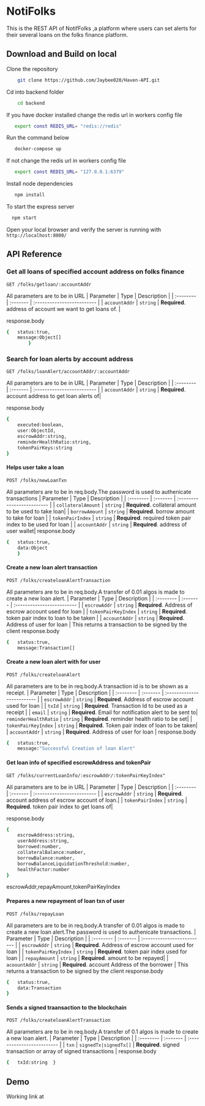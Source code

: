 
# NotiFolks

This is the REST API of NotifFolks ,a platform where users can set alerts for their several loans on the folks finance platform.
## Download and Build on local
Clone the repository
```bash
    git clone https://github.com/Jaybee020/Haven-API.git
```

Cd into backend folder
```bash
    cd backend
```

If you have docker installed change the redis url in workers config file
```bash
   export const REDIS_URL= "redis://redis"
```

Run the command below
```bash
   docker-compose up
```

If not change the redis url in workers config file
```bash
   export const REDIS_URL= "127.0.0.1:6379"
```

Install node dependencies
```bash
   npm install
```

To start the express server 

```bash
  npm start
```

Open your local browser and verify the server is running with `http://localhost:8000/`


## API Reference
### Get all loans of specified account address on folks finance
```http
GET /folks/getloan/:accountAddr
```
All parameters are to be in URL
| Parameter | Type     | Description                |
| :-------- | :------- | :------------------------- |
| `accountAddr` | `string` | **Required**. address of account we want to get loans of. |

response.body
```bash
{   status:true,
    message:Object[]
        }
```


### Search for loan alerts by account address
```http
GET /folks/loanAlert/accountAddr/:accountAddr
```
All parameters are to be in URL
| Parameter | Type     | Description                |
| :-------- | :------- | :------------------------- |
| `accountAddr` | `string` | **Required**. account address to get loan alerts of|

response.body
```bash
{   
    executed:boolean,
    user:ObjectId,
    escrowAddr:string,
    reminderHealthRatio:string,
    tokenPairKeys:string
}
```

#### Helps user take a loan
```http
POST /folks/newLoanTxn
```
All parameters are to be in req.body.The password is used to authenicate transactions
| Parameter | Type     | Description                |
| :-------- | :------- | :------------------------- |
| `collateralAmount` | `string` | **Required**. collateral amount to be used to take loan|
| `borrowAmount` | `string` | **Required**. borrow amount to take for loan |
| `tokenPairIndex` | `string` | **Required**. required token pair index to be used for loan |
| `accountAddr` | `string` | **Required**. address of user wallet|
response.body
```bash
{   status:true,
    data:Object
    }
```


#### Create a new loan alert transaction
```http
POST /folks/createloanAlertTransaction
```
All parameters are to be in req.body.A transfer of 0.01 algos is made to create a new loan alert.
| Parameter | Type     | Description                |
| :-------- | :------- | :------------------------- |
| `escrowAddr` | `string` | **Required**. Address of escrow account used for loan |
| `tokenPairKeyIndex` | `string` | **Required**. token pair index to loan to be taken |
| `accountAddr` | `string` | **Required**. Address of user for loan |
This returns a transaction to be signed by the client
response.body
```bash
{   status:true,
    message:Transaction[]
```


#### Create a new loan alert with for user
```http
POST /folks/createloanAlert
```
All parameters are to be in req.body.A transaction id is to be shown as a receipt.
| Parameter | Type     | Description                |
| :-------- | :------- | :------------------------- |
| `escrowAddr` | `string` | **Required**. Address of escrow account used for loan |
| `txId` | `string` | **Required**. Transaction Id to be used as a receipt |
| `email` | `string` | **Required**. Email for notification alert to be sent to|
  `reminderHealthRatio` | `string` | **Required**. reminder health ratio to be set|
| `tokenPairKeyIndex` | `string` | **Required**. Token pair index of loan to be taken|
| `accountAddr` | `string` | **Required**. Address of user for loan |
response.body
```bash
{   status:true,
    message:"Successful Creation of loan Alert"
```

#### Get loan info of specified escrowAddress and tokenPair
```http
GET /folks/currentLoanInfo/:escrowAddr/:tokenPairKeyIndex"
```
All parameters are to be in URL
| Parameter | Type     | Description                |
| :-------- | :------- | :------------------------- |
| `escrowAddr` | `string` | **Required**. account address of escrow account of loan.|
| `tokenPairIndex` | `string` | **Required**. token pair index to get loans of|

response.body
```bash
{   
    escrowAddress:string,
    userAddress:string,
    borrowed:number,
    collateralBalance:number,
    borrowBalance:number,
    borrowBalanceLiquidationThreshold:number,
    healthFactor:number
}
```


escrowAddr,repayAmount,tokenPairKeyIndex

#### Prepares a new repayment of loan txn  of user 
```http
POST /folks/repayLoan
```
All parameters are to be in req.body.A transfer of 0.01 algos is made to create a new loan alert.The password is used to authenicate transactions.
| Parameter | Type     | Description                |
| :-------- | :------- | :------------------------- |
| `escrowAddr` | `string` | **Required**. Address of escrow account used for loan |
| `tokenPairKeyIndex` | `string` | **Required**. token pair index used for loan |
| `repayAmount` | `string` | **Required**. amount to be repayed|
| `acoountAddr` | `string` | **Required**. account Address of the borrower |
This returns a transaction to be signed by the client
response.body
```bash
{   status:true,
    data:Transaction
}
```

#### Sends a signed traansaction to the blockchain 
```http
POST /folks/createloanAlertTransaction
```
All parameters are to be in req.body.A transfer of 0.1 algos is made to create a new loan alert.
| Parameter | Type     | Description                |
| :-------- | :------- | :------------------------- |
| `txn` | `signedTx|signedTx[]` | **Required**. signed transaction or array of signed transactions |
response.body
```bash
{   txId:string  }
```


## Demo
Working link at 



